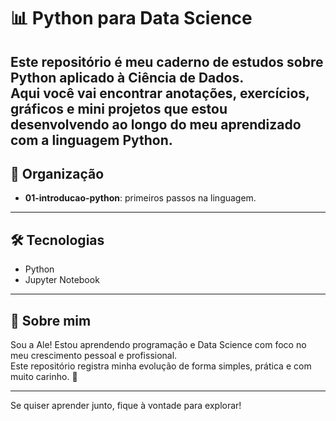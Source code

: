 # 📊 Python para Data Science

Este repositório é meu caderno de estudos sobre Python aplicado à Ciência de Dados.  
Aqui você vai encontrar anotações, exercícios, gráficos e mini projetos que estou desenvolvendo ao longo do meu aprendizado com a linguagem Python. 
---
## 📁 Organização

- **01-introducao-python**: primeiros passos na linguagem.
---
## 🛠️ Tecnologias

- Python 
- Jupyter Notebook
---
## 🌼 Sobre mim

Sou a Ale! Estou aprendendo programação e Data Science com foco no meu crescimento pessoal e profissional.  
Este repositório registra minha evolução de forma simples, prática e com muito carinho. 💖

---

Se quiser aprender junto, fique à vontade para explorar!
